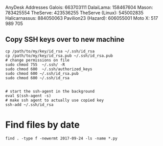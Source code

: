 AnyDesk Addresses
Galois:    663703111
DalaiLama: 158467604
Mason:     783425554
TheServe:  423536255
TheServe (Linux): 545002835
Halicarnassus: 884050063
Pavilion23 (Hazard): 606055001
Moto X: 517 989 705

## Copy SSH keys over to new machine
	cp /path/to/my/key/id_rsa ~/.ssh/id_rsa
	cp /path/to/my/key/id_rsa.pub ~/.ssh/id_rsa.pub
	# change permissions on file
    sudo chmod 755  ~/.ssh/ -R
    sudo chmod 600  ~/.ssh/authorized_keys
    sudo chmod 600 ~/.ssh/id_rsa.pub
    sudo chmod 600 ~/.ssh/id_rsa


	# start the ssh-agent in the background
	eval $(ssh-agent -s)
	# make ssh agent to actually use copied key
	ssh-add ~/.ssh/id_rsa

# Find files by date
    find . -type f -newermt 2017-09-24 -ls -name *.py

